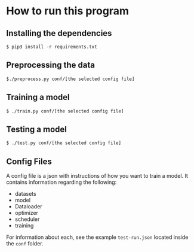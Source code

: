 # How to run this program

## Installing the dependencies

```console
$ pip3 install -r requirements.txt
```

## Preprocessing the data
```console
$./preprocess.py conf/[the selected config file]
```

## Training a model

```console
$ ./train.py conf/[the selected config file]
```

## Testing a model
```console
$ ./test.py conf/[the selected config file]
```

## Config Files
A config file is a json with instructions of how you want to train a model. It contains information regarding the following:
- datasets
- model
- Dataloader
- optimizer
- scheduler
- training

For information about each, see the example `test-run.json` located inside the `conf` folder.